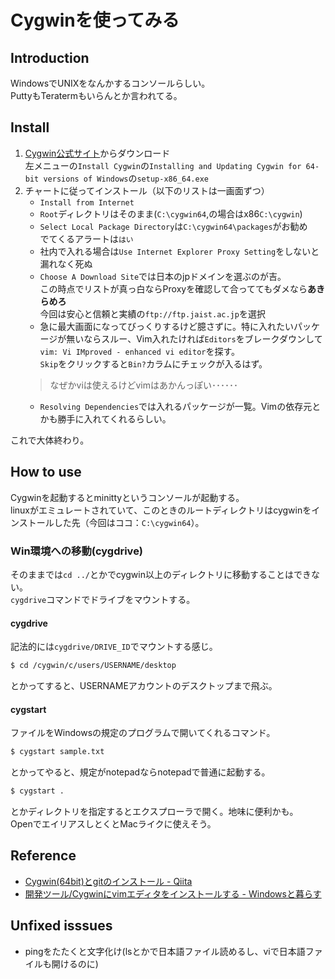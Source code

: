 # Cygwinを使ってみる
## Introduction
WindowsでUNIXをなんかするコンソールらしい。  
PuttyもTeratermもいらんとか言われてる。  

## Install
1. [Cygwin公式サイト](https://cygwin.com/index.html)からダウンロード  
左メニューの`Install Cygwin`の`Installing and Updating Cygwin for 64-bit versions of Windows`の`setup-x86_64.exe`
1. チャートに従ってインストール（以下のリストは一画面ずつ）  
	+ `Install from Internet`
	+ `Root`ディレクトリはそのまま(`C:\cygwin64`,の場合はx86`C:\cygwin`)
	+ `Select Local Package Directory`は`C:\cygwin64\packages`がお勧め  
	でてくるアラートは`はい`  
	+ 社内で入れる場合は`Use Internet Explorer Proxy Setting`をしないと漏れなく死ぬ
	+ `Choose A Download Site`では日本のjpドメインを選ぶのが吉。  
	この時点でリストが真っ白ならProxyを確認して合っててもダメなら**あきらめろ**  
	今回は安心と信頼と実績の`ftp://ftp.jaist.ac.jp`を選択
	+ 急に最大画面になってびっくりするけど臆さずに。特に入れたいパッケージが無いならスルー、Vim入れたければ`Editors`をブレークダウンして`vim: Vi IMproved - enhanced vi editor`を探す。  
	`Skip`をクリックすると`Bin?`カラムにチェックが入るはず。
	> なぜかviは使えるけどvimはあかんっぽい･･････
	+ `Resolving Dependencies`では入れるパッケージが一覧。Vimの依存元とかも勝手に入れてくれるらしい。

これで大体終わり。
## How to use
Cygwinを起動するとminittyというコンソールが起動する。  
linuxがエミュレートされていて、このときのルートディレクトリはcygwinをインストールした先（今回はココ：`C:\cygwin64`）。  
### Win環境への移動(cygdrive)
そのままでは`cd ../`とかでcygwin以上のディレクトリに移動することはできない。  
`cygdrive`コマンドでドライブをマウントする。
#### cygdrive
記法的には`cygdrive/DRIVE_ID`でマウントする感じ。

```bash
$ cd /cygwin/c/users/USERNAME/desktop
```

とかってすると、USERNAMEアカウントのデスクトップまで飛ぶ。

#### cygstart
ファイルをWindowsの規定のプログラムで開いてくれるコマンド。  
```bash
$ cygstart sample.txt
```
とかってやると、規定がnotepadならnotepadで普通に起動する。  
```bash
$ cygstart .
```
とかディレクトリを指定するとエクスプローラで開く。地味に便利かも。  
OpenでエイリアスしとくとMacライクに使えそう。

## Reference
+ [Cygwin(64bit)とgitのインストール - Qiita](http://qiita.com/kanpou_/items/0764381301d37e04157b)
+ [開発ツール/Cygwinにvimエディタをインストールする - Windowsと暮らす](http://win.just4fun.biz/%E9%96%8B%E7%99%BA%E3%83%84%E3%83%BC%E3%83%AB/Cygwin%E3%81%ABvim%E3%82%A8%E3%83%87%E3%82%A3%E3%82%BF%E3%82%92%E3%82%A4%E3%83%B3%E3%82%B9%E3%83%88%E3%83%BC%E3%83%AB%E3%81%99%E3%82%8B.html)

## Unfixed isssues
+ pingをたたくと文字化け(lsとかで日本語ファイル読めるし、viで日本語ファイルも開けるのに)
